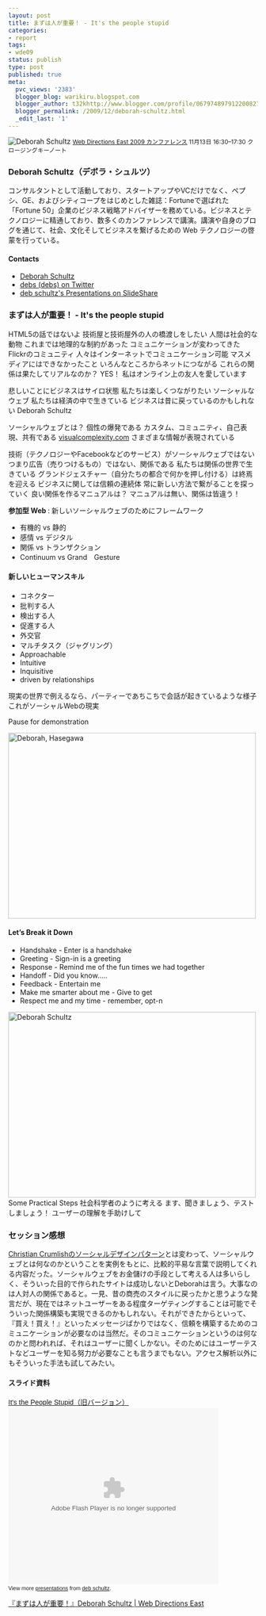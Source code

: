 ```yaml
---
layout: post
title: まずは人が重要！ - It's the people stupid
categories:
- report
tags:
- wde09
status: publish
type: post
published: true
meta:
  pvc_views: '2383'
  blogger_blog: warikiru.blogspot.com
  blogger_author: t32khttp://www.blogger.com/profile/06797489791220082722noreply@blogger.com
  blogger_permalink: /2009/12/deborah-schultz.html
  _edit_last: '1'
---
```

<img src="http://lh4.ggpht.com/_1drnogi3vdg/SxOxSFDUT_I/AAAAAAAAAuQ/bYEqoytw7zI/deborah-schultz.jpg" alt="Deborah Schultz" />
<span style="font-size: 85%;"><a href="http://east.webdirections.org/wde/2009/program/">Web Directions East 2009 カンファレンス</a> 11月13日 16:30–17:30 クロージングキーノート</span>
<h3>Deborah Schultz（デボラ・シュルツ）</h3>
コンサルタントとして活動しており、スタートアップやVCだけでなく、ペプシ、GE、およびシティコープをはじめとした雑誌：Fortuneで選ばれた「Fortune 50」企業のビジネス戦略アドバイザーを務めている。ビジネスとテクノロジーに精通しており、数多くのカンファレンスで講演。講演や自身のブログを通じて、社会、文化そしてビジネスを繋げるための Web テクノロジーの啓蒙を行っている。

<a name="more"></a>
<h4>Contacts</h4>
<ul>
	<li><a href="http://www.deborahschultz.com/">Deborah Schultz</a></li>
	<li><a href="http://twitter.com/debs">debs (debs) on Twitter</a></li>
	<li><a href="http://www.slideshare.net/debs">deb schultz's Presentations on SlideShare</a></li>
</ul>
<h3>まずは人が重要！ - It's the people stupid</h3>
HTML5の話ではないよ
技術屋と技術屋外の人の橋渡しをしたい
人間は社会的な動物
これまでは地理的な制約があった
コミュニケーションが変わってきた
Flickrのコミュニティ
人々はインターネットでコミュニケーション可能
マスメディアにはできなかったこと
いろんなところからネットにつながる
これらの関係は果たしてリアルなのか？
YES！ 私はオンライン上の友人を愛しています

悲しいことにビジネスはサイロ状態
私たちは楽しくつながりたい
ソーシャルなウェブ
私たちは経済の中で生きている
ビジネスは昔に戻っているのかもしれない
Deborah Schultz

ソーシャルウェブとは？
個性の爆発である
カスタム、コミュニティ、自己表現、共有である
<a href="http://www.visualcomplexity.com/vc/">visualcomplexity.com</a>
さまざまな情報が表現されている

技術（テクノロジーやFacebookなどのサービス）がソーシャルウェブではない
つまり広告（売りつけるもの）ではない、関係である
私たちは関係の世界で生きている
グランドジェスチャー（自分たちの都合で何かを押し付ける）は終焉を迎える
ビジネスに関しては信頼の連続体
常に新しい方法で繋がることを探っていく
良い関係を作るマニュアルは？
マニュアルは無い、関係は皆違う！

<strong>参加型 Web </strong>: 新しいソーシャルウェブのためにフレームワーク
<ul>
	<li>有機的 vs 静的</li>
	<li>感情 vs デジタル</li>
	<li>関係 vs トランザクション</li>
	<li>Continuum vs Grand　Gesture</li>
</ul>
<h4>新しいヒューマンスキル</h4>
<ul>
	<li>コネクター</li>
	<li>批判する人</li>
	<li>検出する人</li>
	<li>促進する人</li>
	<li>外交官</li>
	<li>マルチタスク（ジャグリング）</li>
	<li>Approachable</li>
	<li>Intuitive</li>
	<li>Inquisitive</li>
	<li>driven by relationships</li>
</ul>
現実の世界で例えるなら、パーティーであちこちで会話が起きているような様子
これがソーシャルWebの現実

Pause for demonstration

<a title="Deborah, Hasegawa by t32k, on Flickr" href="http://www.flickr.com/photos/t32k/4102437853/"><img src="http://farm3.static.flickr.com/2552/4102437853_4cbcdd66ff.jpg" alt="Deborah, Hasegawa" width="500" height="375" /></a>
<h4>Let’s Break it Down</h4>
<ul>
	<li>Handshake - Enter is a handshake</li>
	<li>Greeting - Sign-in is a greeting</li>
	<li>Response - Remind me of the fun times we had together</li>
	<li>Handoff - Did you know.....</li>
	<li>Feedback - Entertain me</li>
	<li>Make me smarter about me - Give to get</li>
	<li>Respect me and my time - remember, opt-n</li>
</ul>
<a title="Deborah Schultz by t32k, on Flickr" href="http://www.flickr.com/photos/t32k/4103198878/"><img src="http://farm3.static.flickr.com/2746/4103198878_3038727924.jpg" alt="Deborah Schultz" width="500" height="375" /></a>
Some Practical Steps
社会科学者のように考える
ます、聞きましょう、テストしましょう！
ユーザーの理解を手助けして
<h3>セッション感想</h3>
<a href="http://warikiru.blogspot.com/2009/12/christian-crumlish.html">Christian Crumlishのソーシャルデザインパターン</a>とは変わって、ソーシャルウェブとは何なのかということを実例をもとに、比較的平易な言葉で説明してくれる内容だった。ソーシャルウェブをお金儲けの手段として考える人は多いらしく、そういった目的で作られたサイトは成功しないとDeborahは言う。大事なのは人対人の関係であると。一見、昔の商売のスタイルに戻ったかと思うような発言だが、現在ではネットユーザーをある程度ターゲティングすることは可能でそういった関係構築も実現できるのかもしれない。それができたからといって、『買え！買え！』といったメッセージばかりではなく、信頼を構築するためのコミュニケーションが必要なのは当然だ。そのコミュニケーションというのは何なのかと問われれば、それはユーザーに聞くしかない。そのためにはユーザーテストなどユーザーを知る努力が必要なことも言うまでもない。アクセス解析以外にもそういった手法も試してみたい。
<h4>スライド資料</h4>
<div id="__ss_2407559" style="text-align: left; width: 425px;"><a style="display: block; font-family: Helvetica,Arial,Sans-serif; font-size-adjust: none; font-size: 14px; font-stretch: normal; font-style: normal; font-variant: normal; font-weight: normal; line-height: normal; margin: 12px 0pt 3px; text-decoration: underline;" title="It's the People Stupid" href="http://www.slideshare.net/debs/its-the-people-stupid-2407559">It's the People Stupid（旧バージョン）</a><object style="margin: 0px;" classid="clsid:d27cdb6e-ae6d-11cf-96b8-444553540000" width="425" height="355" codebase="http://download.macromedia.com/pub/shockwave/cabs/flash/swflash.cab#version=6,0,40,0"><param name="allowFullScreen" value="true" /><param name="allowScriptAccess" value="always" /><param name="src" value="http://static.slidesharecdn.com/swf/ssplayer2.swf?doc=peoplestupidwds09-091102193221-phpapp02&amp;stripped_title=its-the-people-stupid-2407559" /><param name="allowfullscreen" value="true" /><embed style="margin: 0px;" type="application/x-shockwave-flash" width="425" height="355" src="http://static.slidesharecdn.com/swf/ssplayer2.swf?doc=peoplestupidwds09-091102193221-phpapp02&amp;stripped_title=its-the-people-stupid-2407559" allowscriptaccess="always" allowfullscreen="true"></embed></object>
<div style="font-family: tahoma,arial; font-size: 11px; height: 26px; padding-top: 2px;">View more <a style="text-decoration: underline;" href="http://www.slideshare.net/">presentations</a> from <a style="text-decoration: underline;" href="http://www.slideshare.net/debs">deb schultz</a>.</div>
</div>
<a href="http://east.webdirections.org/wde/2009/resources/its-the-people-stupid/">『まずは人が重要！』Deborah Schultz | Web Directions East</a>
